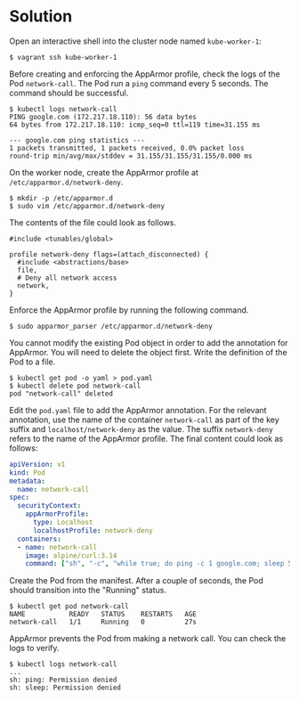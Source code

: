 # Solution

Open an interactive shell into the cluster node named `kube-worker-1`:

```
$ vagrant ssh kube-worker-1
```

Before creating and enforcing the AppArmor profile, check the logs of the Pod `network-call`. The Pod run a `ping` command every 5 seconds. The command should be successful.

```
$ kubectl logs network-call
PING google.com (172.217.18.110): 56 data bytes
64 bytes from 172.217.18.110: icmp_seq=0 ttl=119 time=31.155 ms

--- google.com ping statistics ---
1 packets transmitted, 1 packets received, 0.0% packet loss
round-trip min/avg/max/stddev = 31.155/31.155/31.155/0.000 ms
```

On the worker node, create the AppArmor profile at `/etc/apparmor.d/network-deny`.

```
$ mkdir -p /etc/apparmor.d
$ sudo vim /etc/apparmor.d/network-deny
```

The contents of the file could look as follows.

```
#include <tunables/global>

profile network-deny flags=(attach_disconnected) {
  #include <abstractions/base>
  file,
  # Deny all network access
  network,
}
```

Enforce the AppArmor profile by running the following command.

```
$ sudo apparmor_parser /etc/apparmor.d/network-deny
```

You cannot modify the existing Pod object in order to add the annotation for AppArmor. You will need to delete the object first. Write the definition of the Pod to a file.

```
$ kubectl get pod -o yaml > pod.yaml
$ kubectl delete pod network-call
pod "network-call" deleted
```

Edit the `pod.yaml` file to add the AppArmor annotation. For the relevant annotation, use the name of the container `network-call` as part of the key suffix and `localhost/network-deny` as the value. The suffix `network-deny` refers to the name of the AppArmor profile. The final content could look as follows:

```yaml
apiVersion: v1
kind: Pod
metadata:
  name: network-call
spec:
  securityContext:
    appArmorProfile:
      type: Localhost
      localhostProfile: network-deny
  containers:
  - name: network-call
    image: alpine/curl:3.14
    command: ["sh", "-c", "while true; do ping -c 1 google.com; sleep 5; done"]
```

Create the Pod from the manifest. After a couple of seconds, the Pod should transition into the "Running" status.

```
$ kubectl get pod network-call
NAME           READY   STATUS    RESTARTS   AGE
network-call   1/1     Running   0          27s
```

AppArmor prevents the Pod from making a network call. You can check the logs to verify.

```
$ kubectl logs network-call
...
sh: ping: Permission denied
sh: sleep: Permission denied
```
